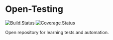 

# Open-Testing
[![Build Status](https://travis-ci.com/zKarp/Open-Testing.svg?branch=master)](https://travis-ci.com/zKarp/Open-Testing)
[![Coverage Status](https://coveralls.io/repos/github/zKarp/Open-Testing/badge.svg?branch=master)](https://coveralls.io/github/zKarp/Open-Testing?branch=master)

Open repository for learning tests and automation.
